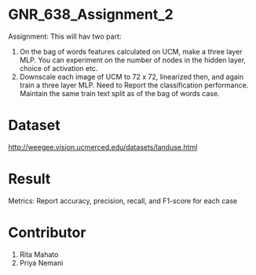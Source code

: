 # GNR_638_Assignment_2
Assignment: This will hav two part:

1. On the bag of words features calculated on UCM, make a three layer MLP. You can experiment on the number of nodes in the hidden layer, choice of activation etc.
2. Downscale each image of UCM to 72 x 72, linearized then, and again train a three layer MLP.
Need to Report the classification performance. Maintain the same train text split as of the bag of words case.

# Dataset
http://weegee.vision.ucmerced.edu/datasets/landuse.html

# Result

Metrics: Report accuracy, precision, recall, and F1-score for each case

# Contributor 
1. Rita Mahato 
2. Priya Nemani 
